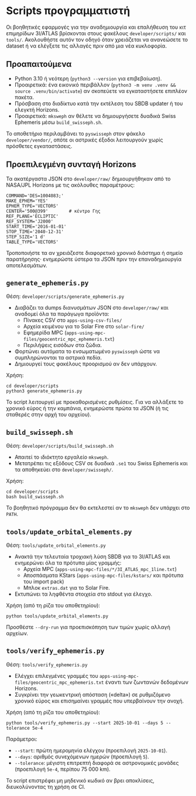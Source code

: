 # Scripts προγραμματιστή

Οι βοηθητικές εφαρμογές για την αναδημιουργία και επαλήθευση του κιτ επιμηρίδων 3I/ATLAS βρίσκονται στους φακέλους `developer/scripts/` και `tools/`. Ακολουθήστε αυτόν τον οδηγό όταν χρειάζεται να ανανεώσετε το dataset ή να ελέγξετε τις αλλαγές πριν από μια νέα κυκλοφορία.

## Προαπαιτούμενα
- Python 3.10 ή νεότερη (`python3 --version` για επιβεβαίωση).
- Προαιρετικά: ένα εικονικό περιβάλλον (`python3 -m venv .venv && source .venv/bin/activate`) αν σκοπεύετε να εγκαταστήσετε επιπλέον πακέτα.
- Πρόσβαση στο διαδίκτυο κατά την εκτέλεση του SBDB updater ή του ελεγκτή Horizons.
- Προαιρετικά: `mksweph` αν θέλετε να δημιουργήσετε δυαδικά Swiss Ephemeris μέσω `build_swisseph.sh`.

Το αποθετήριο περιλαμβάνει το `pyswisseph` στον φάκελο `developer/vendor/`, οπότε οι αστρικές έξοδοι λειτουργούν χωρίς πρόσθετες εγκαταστάσεις.

## Προεπιλεγμένη συνταγή Horizons

Τα ακατέργαστα JSON στο `developer/raw/` δημιουργήθηκαν από το NASA/JPL Horizons με τις ακόλουθες παραμέτρους:

```
COMMAND='DES=1004083;'
MAKE_EPHEM='YES'
EPHEM_TYPE='VECTORS'
CENTER='500@399'        # κέντρο Γης
REF_PLANE='ECLIPTIC'
REF_SYSTEM='J2000'
START_TIME='2016-01-01'
STOP_TIME='2040-12-31'
STEP_SIZE='1 d'
TABLE_TYPE='VECTORS'
```

Τροποποιήστε τα αν χρειάζεστε διαφορετικό χρονικό διάστημα ή σημείο παρατήρησης· ενημερώστε ύστερα τα JSON πριν την επαναδημιουργία αποτελεσμάτων.

## `generate_ephemeris.py`
Θέση: `developer/scripts/generate_ephemeris.py`

- Διαβάζει τα dumps διανυσμάτων JSON στο `developer/raw/` και αναδομεί όλα τα παράγωγα προϊόντα:
  - Πίνακες CSV στο `apps-using-csv-files/`
  - Αρχεία κειμένου για το Solar Fire στο `solar-fire/`
  - Εφημερίδα MPC (`apps-using-mpc-files/geocentric_mpc_ephemeris.txt`)
  - Περιλήψεις εισόδων στα ζώδια.
- Φορτώνει αυτόματα το ενσωματωμένο `pyswisseph` ώστε να συμπληρώνονται τα αστρικά πεδία.
- Δημιουργεί τους φακέλους προορισμού αν δεν υπάρχουν.

Χρήση:

```
cd developer/scripts
python3 generate_ephemeris.py
```

Το script λειτουργεί με προκαθορισμένες ρυθμίσεις. Για να αλλάξετε το χρονικό εύρος ή την καμπάνια, ενημερώστε πρώτα τα JSON (ή τις σταθερές στην αρχή του αρχείου).

## `build_swisseph.sh`
Θέση: `developer/scripts/build_swisseph.sh`

- Απαιτεί το ιδιόκτητο εργαλείο `mksweph`.
- Μετατρέπει τις εξόδους CSV σε δυαδικά `.se1` του Swiss Ephemeris και τα αποθηκεύει στο `developer/swisseph/`.

Χρήση:

```
cd developer/scripts
bash build_swisseph.sh
```

Το βοηθητικό πρόγραμμα δεν θα εκτελεστεί αν το `mksweph` δεν υπάρχει στο `PATH`.

## `tools/update_orbital_elements.py`
Θέση: `tools/update_orbital_elements.py`

- Ανακτά την τελευταία τροχιακή λύση SBDB για το 3I/ATLAS και ενημερώνει όλα τα πρότυπα μίας γραμμής:
  - Αρχεία MPC (`apps-using-mpc-files/*/3I_ATLAS_mpc_1line.txt`)
  - Αποσπάσματα KStars (`apps-using-mpc-files/kstars/` και πρότυπα του import pack)
  - Μπλοκ `extras.dat` για το Solar Fire.
- Εκτυπώνει τα ληφθέντα στοιχεία στο stdout για έλεγχο.

Χρήση (από τη ρίζα του αποθετηρίου):

```
python tools/update_orbital_elements.py
```

Προσθέστε `--dry-run` για προεπισκόπηση των τιμών χωρίς αλλαγή αρχείων.

## `tools/verify_ephemeris.py`
Θέση: `tools/verify_ephemeris.py`

- Ελέγχει επιλεγμένες γραμμές του `apps-using-mpc-files/geocentric_mpc_ephemeris.txt` έναντι των ζωντανών δεδομένων Horizons.
- Συγκρίνει την γεωκεντρική απόσταση («delta») σε ρυθμιζόμενο χρονικό εύρος και επισημαίνει γραμμές που υπερβαίνουν την ανοχή.

Χρήση (από τη ρίζα του αποθετηρίου):

```
python tools/verify_ephemeris.py --start 2025-10-01 --days 5 --tolerance 5e-4
```

Παράμετροι:
- `--start`: πρώτη ημερομηνία ελέγχου (προεπιλογή `2025-10-01`).
- `--days`: αριθμός συνεχόμενων ημερών (προεπιλογή `5`).
- `--tolerance`: μέγιστη επιτρεπτή διαφορά σε αστρονομικές μονάδες (προεπιλογή `5e-4`, περίπου 75 000 km).

Το script επιστρέφει μη μηδενικό κωδικό αν βρει αποκλίσεις, διευκολύνοντας τη χρήση σε CI.
